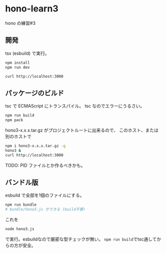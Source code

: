 # hono-learn3

hono の練習#3

## 開発

tsx (esbuild) で実行。

```sh
npm install
npm run dev
```

```sh
curl http://localhost:3000
```

## パッケージのビルド

tsc で ECMAScript にトランスパイル。
tsc なのでエラーにうるさい。

```sh
npm run build
npm pack
```

hono3-x.x.x.tar.gz がプロジェクトルートに出来るので、
このホスト、または別のホストで

```sh
npm i hono3-x.x.x.tar.gz -g
hono3 &
curl http://localhost:3000
```

TODO: PID ファイルとか作るべきかも。

## バンドル版

esbuild で全部を1個のファイルにする。

```sh
npm run bundle
# bundle/hono3.js ができる (build不要)
```

これを

```sh
node hono3.js
```

で実行。esbuildなので厳密な型チェックが無い。
`npm run build`でtsc通してからの方が安全。
